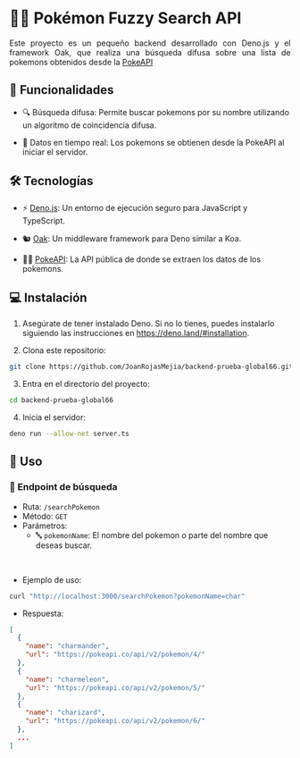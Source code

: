 # 🕵️‍♂️ Pokémon Fuzzy Search API

<p align="justify">Este proyecto es un pequeño backend desarrollado con Deno.js y el framework Oak, que realiza una búsqueda difusa sobre una lista de pokemons obtenidos desde la <a href="https://pokeapi.co/" target="_blank" >PokeAPI</a></p>


## 🚀 Funcionalidades

- 🔍 Búsqueda difusa: Permite buscar pokemons por su nombre utilizando un algoritmo de coincidencia difusa.

- 📡 Datos en tiempo real: Los pokemons se obtienen desde la PokeAPI al iniciar el servidor.

## 🛠️ Tecnologías

- ⚡ [Deno.js](https://deno.com/): Un entorno de ejecución seguro para JavaScript y TypeScript.

- 🐿️ [Oak](https://oakserver.org/): Un middleware framework para Deno similar a Koa.

- 🐱‍👤 [PokeAPI](https://pokeapi.co/): La API pública de donde se extraen los datos de los pokemons.

## 💻 Instalación

1. Asegúrate de tener instalado Deno. Si no lo tienes, puedes instalarlo siguiendo las instrucciones en https://deno.land/#installation.

2. Clona este repositorio:

```sh
git clone https://github.com/JoanRojasMejia/backend-prueba-global66.git
```

3. Entra en el directorio del proyecto:

```sh
cd backend-prueba-global66
```

4. Inicia el servidor:


```sh
deno run --allow-net server.ts
```

## 🚦 Uso

### 📡 Endpoint de búsqueda

- Ruta: `/searchPokemon`
- Método: `GET`
- Parámetros:
  - 🔤 `pokemonName`: El nombre del pokemon o parte del nombre que deseas buscar.

<br />

- Ejemplo de uso:

```bash
curl "http://localhost:3000/searchPokemon?pokemonName=char"
```
- Respuesta:

```json
[
  {
    "name": "charmander",
    "url": "https://pokeapi.co/api/v2/pokemon/4/"
  },
  {
    "name": "charmeleon",
    "url": "https://pokeapi.co/api/v2/pokemon/5/"
  },
  {
    "name": "charizard",
    "url": "https://pokeapi.co/api/v2/pokemon/6/"
  },
  ...
]

```